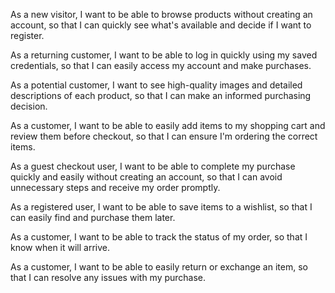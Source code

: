 As a new visitor, I want to be able to browse products without creating an account, so that I can quickly see what's available and decide if I want to register.

As a returning customer, I want to be able to log in quickly using my saved credentials, so that I can easily access my account and make purchases.

As a potential customer, I want to see high-quality images and detailed descriptions of each product, so that I can make an informed purchasing decision.

As a customer, I want to be able to easily add items to my shopping cart and review them before checkout, so that I can ensure I'm ordering the correct items.

As a guest checkout user, I want to be able to complete my purchase quickly and easily without creating an account, so that I can avoid unnecessary steps and receive my order promptly.

As a registered user, I want to be able to save items to a wishlist, so that I can easily find and purchase them later.

As a customer, I want to be able to track the status of my order, so that I know when it will arrive.

As a customer, I want to be able to easily return or exchange an item, so that I can resolve any issues with my purchase.